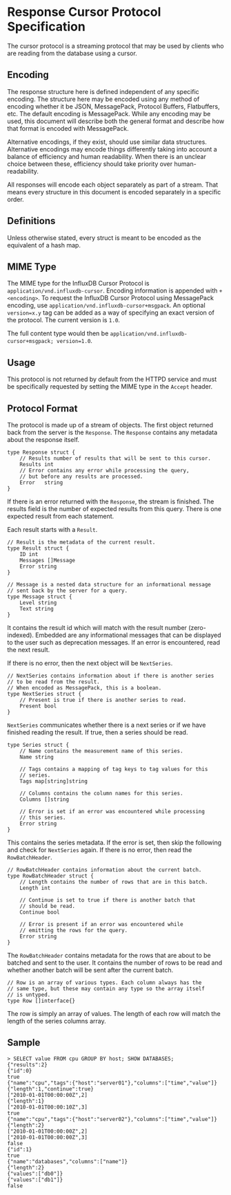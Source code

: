 # Response Cursor Protocol Specification

The cursor protocol is a streaming protocol that may be used by clients
who are reading from the database using a cursor.

## Encoding

The response structure here is defined independent of any specific
encoding. The structure here may be encoded using any method of
encoding whether it be JSON, MessagePack, Protocol Buffers, Flatbuffers,
etc. The default encoding is MessagePack. While any encoding may be
used, this document will describe both the general format and describe
how that format is encoded with MessagePack.

Alternative encodings, if they exist, should use similar data
structures. Alternative encodings may encode things differently
taking into account a balance of efficiency and human readability. When
there is an unclear choice between these, efficiency should take
priority over human-readability.

All responses will encode each object separately as part of a stream.
That means every structure in this document is encoded separately in
a specific order.

## Definitions

Unless otherwise stated, every struct is meant to be encoded as the
equivalent of a hash map.

## MIME Type

The MIME type for the InfluxDB Cursor Protocol is
`application/vnd.influxdb-cursor`. Encoding information is appended with
`+<encoding>`. To request the InfluxDB Cursor Protocol using MessagePack
encoding, use `application/vnd.influxdb-cursor+msgpack`. An optional
`version=x.y` tag can be added as a way of specifying an exact version
of the protocol. The current version is `1.0`.

The full content type would then be `application/vnd.influxdb-cursor+msgpack; version=1.0`.

## Usage

This protocol is not returned by default from the HTTPD service and must
be specifically requested by setting the MIME type in the `Accept` header.

## Protocol Format

The protocol is made up of a stream of objects. The first object returned
back from the server is the `Response`. The `Response` contains any
metadata about the response itself.

    type Response struct {
        // Results number of results that will be sent to this cursor.
        Results int
        // Error contains any error while processing the query,
        // but before any results are processed.
        Error   string
    }

If there is an error returned with the `Response`, the stream is finished.
The results field is the number of expected results from this query. There
is one expected result from each statement.

Each result starts with a `Result`.

    // Result is the metadata of the current result.
    type Result struct {
        ID int
        Messages []Message
        Error string
    }

    // Message is a nested data structure for an informational message
    // sent back by the server for a query.
    type Message struct {
        Level string
        Text string
    }

It contains the result id which will match with the result number
(zero-indexed). Embedded are any informational messages that can be
displayed to the user such as deprecation messages. If an error is
encountered, read the next result.

If there is no error, then the next object will be `NextSeries`.

    // NextSeries contains information about if there is another series
    // to be read from the result.
    // When encoded as MessagePack, this is a boolean.
    type NextSeries struct {
        // Present is true if there is another series to read.
        Present bool
    }

`NextSeries` communicates whether there is a next series or if we have
finished reading the result. If true, then a series should be read.

    type Series struct {
        // Name contains the measurement name of this series.
        Name string

        // Tags contains a mapping of tag keys to tag values for this
        // series.
        Tags map[string]string

        // Columns contains the column names for this series.
        Columns []string

        // Error is set if an error was encountered while processing
        // this series.
        Error string
    }

This contains the series metadata. If the error is set, then skip the
following and check for `NextSeries` again. If there is no error,
then read the `RowBatchHeader`.

    // RowBatchHeader contains information about the current batch.
    type RowBatchHeader struct {
        // Length contains the number of rows that are in this batch.
        Length int

        // Continue is set to true if there is another batch that
        // should be read.
        Continue bool

        // Error is present if an error was encountered while
        // emitting the rows for the query.
        Error string
    }

The `RowBatchHeader` contains metadata for the rows that are about to be
batched and sent to the user. It contains the number of rows to be read
and whether another batch will be sent after the current batch.

    // Row is an array of various types. Each column always has the
    // same type, but these may contain any type so the array itself
    // is untyped.
    type Row []interface{}

The row is simply an array of values. The length of each row will match
the length of the series columns array.

## Sample

    > SELECT value FROM cpu GROUP BY host; SHOW DATABASES;
    {"results":2}
    {"id":0}
    true
    {"name":"cpu","tags":{"host":"server01"},"columns":["time","value"]}
    {"length":1,"continue":true}
    ["2010-01-01T00:00:00Z",2]
    {"length":1}
    ["2010-01-01T00:00:10Z",3]
    true
    {"name":"cpu","tags":{"host":"server02"},"columns":["time","value"]}
    {"length":2}
    ["2010-01-01T00:00:00Z",2]
    ["2010-01-01T00:00:00Z",3]
    false
    {"id":1}
    true
    {"name":"databases","columns":["name"]}
    {"length":2}
    {"values":["db0"]}
    {"values":["db1"]}
    false
